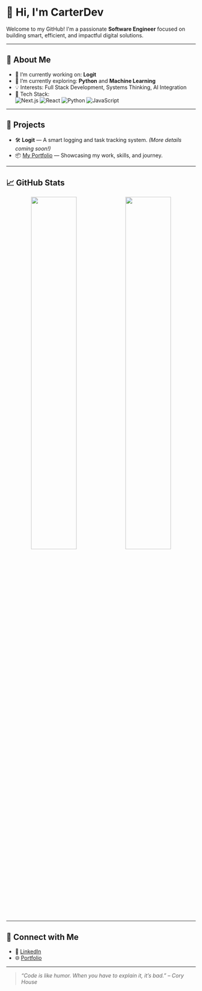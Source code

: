 # 👋 Hi, I'm CarterDev

Welcome to my GitHub! I'm a passionate **Software Engineer** focused on building smart, efficient, and impactful digital solutions.

---

## 🧠 About Me

- 🔭 I’m currently working on: **Logit**
- 🌱 I’m currently exploring: **Python** and **Machine Learning**
- 💡 Interests: Full Stack Development, Systems Thinking, AI Integration
- 🧰 Tech Stack:  
  ![Next.js](https://img.shields.io/badge/Next.js-000?logo=next.js&logoColor=white)
  ![React](https://img.shields.io/badge/React-61DAFB?logo=react&logoColor=black)
  ![Python](https://img.shields.io/badge/Python-3776AB?logo=python&logoColor=white)
  ![JavaScript](https://img.shields.io/badge/JavaScript-F7DF1E?logo=javascript&logoColor=black)

---

## 🚀 Projects

- 🛠️ **Logit** — A smart logging and task tracking system. *(More details coming soon!)*
- 📦 [My Portfolio](https://my-portfolio-hazel-two-19.vercel.app/) — Showcasing my work, skills, and journey.

---

## 📈 GitHub Stats

<p align="center">
  <img src="https://github-readme-stats.vercel.app/api?username=CarterDev&show_icons=true&theme=radical" width="49%" />
  <img src="https://github-readme-streak-stats.herokuapp.com/?user=CarterDev&theme=radical" width="49%" />
</p>

---

## 🤝 Connect with Me

- 💼 [LinkedIn](https://linkedin.com/in/samuel-anyomi-003797207)
- 🌐 [Portfolio](https://my-portfolio-hazel-two-19.vercel.app/)

---

> *“Code is like humor. When you have to explain it, it’s bad.” – Cory House*
